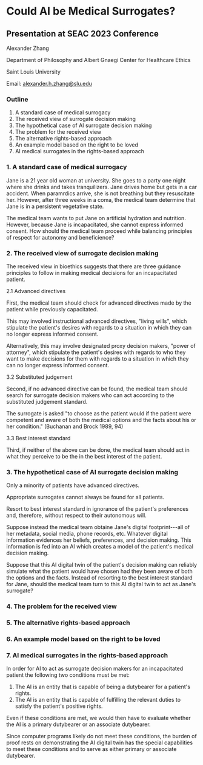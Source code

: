 # Could AI be Medical Surrogates?
## Presentation at SEAC 2023 Conference

Alexander Zhang  

Department of Philosophy and Albert Gnaegi Center for Healthcare Ethics  

Saint Louis University  

Email: <alexander.h.zhang@slu.edu>

### Outline

1. A standard case of medical surrogacy
2. The received view of surrogate decision making
3. The hypothetical case of AI surrogate decision making
4. The problem for the received view
5. The alternative rights-based approach
6. An example model based on the right to be loved
7. AI medical surrogates in the rights-based approach

### 1. A standard case of medical surrogacy

Jane is a 21 year old woman at university.
She goes to a party one night where she drinks and takes tranquilizers.
Jane drives home but gets in a car accident.
When paramrdics arrive, she is not breathing but they resuscitate her.
However, after three weeks in a coma, the medical team determine that Jane is in a persistent vegetative state.

The medical team wants to put Jane on artificial hydration and nutrition.
However, because Jane is incapacitated, she cannot express informed consent.
How should the medical team proceed while balancing principles of respect for autonomy and beneficience?

### 2. The received view of surrogate decision making

The received view in bioethics suggests that there are three guidance principles to
follow in making medical decisions for an incapacitated patient.

2.1 Advanced directives

First, the medical team should check for advanced directives made by the patient
while previously capacitated.

This may involved instructional advanced directives, "living wills", which
stipulate the patient's desires with regards to a situation in which they can no
longer express informed consent.

Alternatively, this may involve designated proxy decision makers, "power of
attorney", which stipulate the patient's desires with regards to who they want
to make decisions for them with regards to a situation in which they can no
longer express informed consent.

3.2 Substituted judgement

Second, if no advanced directive can be found, the medical team should search
for surrogate decision makers who can act according to the substituted judgement
standard.

The surrogate is asked "to choose as the patient would if the patient were
competent and aware of both the medical options and the facts about his or her
condition." (Buchanan and Brock 1989, 94)

3.3 Best interest standard

Third, if neither of the above can be done, the medical team should act in what
they perceive to be the in the best interest of the patient.

### 3. The hypothetical case of AI surrogate decision making

Only a minority of patients have advanced directives.

Appropriate surrogates cannot always be found for all patients.

Resort to best interest standard in ignorance of the patient's preferences and, therefore, without respect to their autonomous will.

Suppose instead the medical team obtaine Jane's digital footprint---all of her metadata, social media, phone records, etc. 
Whatever digital information evidences her beliefs, preferences, and decision making.
This information is fed into an AI which creates a model of the patient's medical decision making.

Suppose that this AI digital twin of the patient's decision making can reliably simulate what the patient would have chosen had they been aware of both the options and the facts.
Instead of resorting to the best interest standard for Jane, should the medical team turn to this AI digital twin to act as Jane's surrogate?

### 4. The problem for the received view



### 5. The alternative rights-based approach



### 6. An example model based on the right to be loved



### 7. AI medical surrogates in the rights-based approach

In order for AI to act as surrogate decision makers for an incapacitated patient
the following two conditions must be met:
1. The AI is an entity that is capable of being a dutybearer for a patient's rights.
2. The AI is an entity that is capable of fulfilling the relevant duties to
   satisfy the patient's positive rights.

Even if these conditions are met, we would then have to evaluate whether the
AI is a primary dutybearer or an associate dutybearer.

Since computer programs likely do not meet these conditions, the burden of proof
rests on demonstrating the AI digital twin has the special capabilities to meet
these conditions and to serve as either primary or associate dutybearer.
